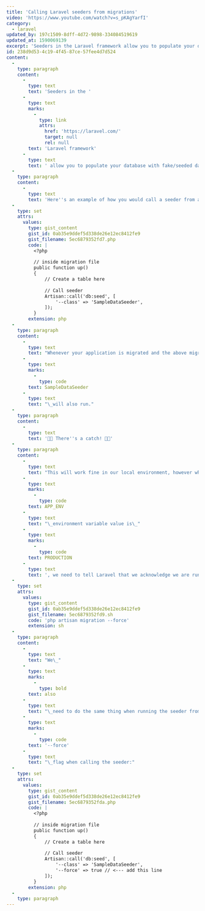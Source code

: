 ```yaml
---
title: 'Calling Laravel seeders from migrations'
video: 'https://www.youtube.com/watch?v=s_pKAgYarfI'
category:
  - laravel
updated_by: 197c1509-8dff-4d72-9898-334084519619
updated_at: 1590069139
excerpt: 'Seeders in the Laravel framework allow you to populate your database with fake/seeded data. As you probably know, you can call a seeder from within a migration using Laravel. This technique is used when you have data in your database that is critical to your codebase, like permissions. Permissions are referenced in your codebase, so they must exist in your database at all times as well.'
id: 238d9d53-4c19-4f45-87ce-57fee4d7d524
content:
  -
    type: paragraph
    content:
      -
        type: text
        text: 'Seeders in the '
      -
        type: text
        marks:
          -
            type: link
            attrs:
              href: 'https://laravel.com/'
              target: null
              rel: null
        text: 'Laravel framework'
      -
        type: text
        text: ' allow you to populate your database with fake/seeded data. As you probably know, you can call a seeder from within a migration using Laravel. This technique is used when you have data in your database that is critical to your codebase, like permissions. Permissions are referenced in your codebase, so they must exist in your database at all times as well.'
  -
    type: paragraph
    content:
      -
        type: text
        text: 'Here''s an example of how you would call a seeder from a migration:'
  -
    type: set
    attrs:
      values:
        type: gist_content
        gist_id: 0ab35e9ddef5d338de26e12ec8412fe9
        gist_filename: 5ec6879352fd7.php
        code: |
          <?php
          
          // inside migration file
          public function up()
          {
              // Create a table here
          
              // Call seeder
              Artisan::call('db:seed', [
                  '--class' => 'SampleDataSeeder',
              ]);
          }
        extension: php
  -
    type: paragraph
    content:
      -
        type: text
        text: "Whenever your application is migrated and the above migration is run, the\_"
      -
        type: text
        marks:
          -
            type: code
        text: SampleDataSeeder
      -
        type: text
        text: "\_will also run."
  -
    type: paragraph
    content:
      -
        type: text
        text: '🚨🚨 There''s a catch! 🚨🚨'
  -
    type: paragraph
    content:
      -
        type: text
        text: "This will work fine in our local environment, however when we deploy this to production, the seeder will fail to run. Assuming our\_"
      -
        type: text
        marks:
          -
            type: code
        text: APP_ENV
      -
        type: text
        text: "\_environment variable value is\_"
      -
        type: text
        marks:
          -
            type: code
        text: PRODUCTION
      -
        type: text
        text: ', we need to tell Laravel that we acknowledge we are running this in production:'
  -
    type: set
    attrs:
      values:
        type: gist_content
        gist_id: 0ab35e9ddef5d338de26e12ec8412fe9
        gist_filename: 5ec6879352fd9.sh
        code: 'php artisan migration --force'
        extension: sh
  -
    type: paragraph
    content:
      -
        type: text
        text: "We\_"
      -
        type: text
        marks:
          -
            type: bold
        text: also
      -
        type: text
        text: "\_need to do the same thing when running the seeder from within the migration. When it comes down to it, all we're doing is invoking another Artisan command, which has its own set of flags. So to make sure our seeder works in production, pass the\_"
      -
        type: text
        marks:
          -
            type: code
        text: '--force'
      -
        type: text
        text: "\_flag when calling the seeder:"
  -
    type: set
    attrs:
      values:
        type: gist_content
        gist_id: 0ab35e9ddef5d338de26e12ec8412fe9
        gist_filename: 5ec6879352fda.php
        code: |
          <?php
          
          // inside migration file
          public function up()
          {
              // Create a table here
          
              // Call seeder
              Artisan::call('db:seed', [
                  '--class' => 'SampleDataSeeder',
                  '--force' => true // <--- add this line
              ]);
          }
        extension: php
  -
    type: paragraph
---
```

